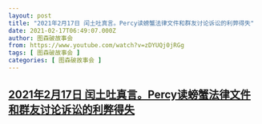```yaml
---
layout: post
title: "2021年2月17日 闰土吐真言。Percy读螃蟹法律文件和群友讨论诉讼的利弊得失"
date: 2021-02-17T06:49:07.000Z
author: 图森破故事会
from: https://www.youtube.com/watch?v=zDYUQj0jRGg
tags: [ 图森破故事会 ]
categories: [ 图森破故事会 ]
---
```

<!--1613544547000-->
[2021年2月17日 闰土吐真言。Percy读螃蟹法律文件和群友讨论诉讼的利弊得失](https://www.youtube.com/watch?v=zDYUQj0jRGg)
------

<div>

</div>
